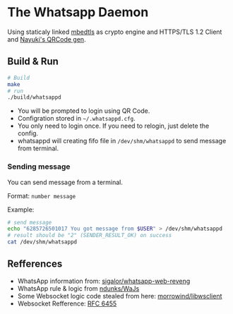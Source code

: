 # The Whatsapp Daemon

Using staticaly linked [mbedtls](https://github.com/ARMmbed/mbedtls) as crypto engine and HTTPS/TLS 1.2 Client and [Nayuki's QRCode gen](https://github.com/nayuki/QR-Code-generator).

## Build & Run

``` bash
# Build
make
# run 
./build/whatsappd
```

- You will be prompted to login using QR Code.
- Configration stored in `~/.whatsappd.cfg`. 
- You only need to login once. If you need to relogin, just delete the config.
- whatsappd will creating fifo file in `/dev/shm/whatsappd` to send message from terminal.

### Sending message

You can send message from a terminal.

Format: `number message`

Example:

``` bash
# send message
echo "6285726501017 You got message from $USER" > /dev/shm/whatsappd
# result should be "2" (SENDER_RESULT_OK) on success
cat /dev/shm/whatsappd
```

## Refferences

- WhatsApp information from: [sigalor/whatsapp-web-reveng](https://github.com/sigalor/whatsapp-web-reveng)
- WhatsApp rule & logic from [ndunks/WaJs](https://github.com/ndunks/WaJs)
- Some Websocket logic code stealed from here:
[morrowind/libwsclient](https://github.com/morrowind/libwsclient/)
- Websocket Refference: [RFC 6455](https://tools.ietf.org/html/rfc6455)

